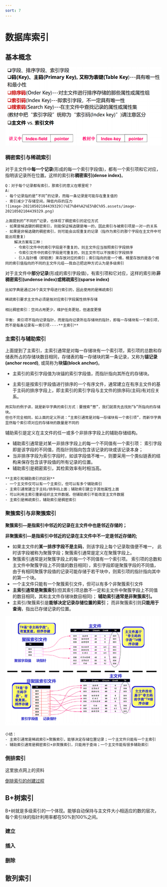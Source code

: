 ```yaml
---
sort: 7
---
```

# 数据库索引

## 基本概念

![image-20210501172504435](%E7%B4%A2%E5%BC%95.assets/image-20210501172504435.png)

### 稠密索引与稀疏索引

对于主文件中**每一个记录**(形成的每一个索引字段值)，都有一个索引项和它对应，指明该记录所在位置。这样的索引称**稠密索引(dense index)**。

```note
Q：对于每个记录都有索引，那索引的意义在哪里呢？
A: 
- 每个记录指的是“不同”的记录，而每一条记录是可能存在重复值的
- 索引减少了存储空间，降低内存的压力
![image-20210502104439329](%E7%B4%A2%E5%BC%95.assets/image-20210502104439329.png)
```

```warning
上面提到的“不同的”记录，也体现了稠密索引的定位方式
- 如果是候选键的稠密索引，则能保证候选键是唯一的，因此索引与被索引项是一对一的关系
- 如果是非候选键的稠密索引，则可能会出现重复的记录（指作为索引的那个字段在主文件中可能出现重复）
	解决方案有三种：
	- 令索引文件中的索引字段是不重复的，则主文件应当按照索引字段排序
	- 令索引文件中的索引字段是可重复的，则主文件可以不按索引字段排序
	- 引入指针桶（即链表）来存放对应的索引；索引指向的是一个桶，桶里存放的是各个相同的索引值指向的不同的主文件元组——我自己把这种方式认为是多级索引
```

对于主文件中**部分记录**(形成的索引字段值)，有索引项和它对应，这样的索引称**非稠密索引(undense index)或稀疏索引(sparse index)**

```note
比如字典是通过26个英文字母进行索引的，因此使用的是稀疏索引
```

```tip
稀疏索引要求主文件必须是按对应索引字段属性排序存储

相比稠密索引：空间占用更少，维护任务更轻，但速度更慢

平衡: 索引项不指向记录指针，而是指向记录所在存储块的指针，即每一存储块有一个索引项，而不是每条记录有一索引项----**主索引**
```

### 主索引与辅助索引

上面提到了主索引，主索引通常是对每一存储块有一个索引项，索引项的总数和存储表所占的存储块数目相同，存储表的每一存储块的第一条记录，又称为**锚记录(anchor record)**, 或简称为**块锚(block anchor)**。

- 主索引的索引字段值为块锚的索引字段值，而指针指向其所在的存储块。

- 主索引是按索引字段值进行排序的一个有序文件，通常建立在有序主文件的基于主码的排序字段上，即主索引的索引字段与主文件的排序码(主码)有对应关系。

```note
用实际的例子讲，就是新华字典的索引方式：要搜索“憋”，我们就首先去找到“b”所指向的存储块。
但也不完全相同，如上面的定义所说：“主索引通常是对每一存储块有一个索引项”，而新华字典显然每个索引项对应的存储块的数量是不同的
```

辅助索引是定义在主文件的任一或多个非排序字段上的辅助存储结构。

- 辅助索引通常是对某一非排序字段上的每一个不同值有一个索引项：
	索引字段即是该字段的不同值，而指针则指向包含该记录的块或该记录本身；
- 当非排序字段为索引字段时，如该字段值不唯一，则要采用一个类似链表的结构来保存包含该字段值的所有记录的位置。
- 辅助索引是稠密索引，其检索效率有时相当高。

```note
**主索引和辅助索引的区别**
- 一个主文件仅可以有一个主索引，但可以有多个辅助索引
- 主索引通常建立于主码/排序码上面；辅助索引建立于其他属性上面
- 可以利用主索引重新组织主文件数据，但辅助索引不能改变主文件数据
- 主索引是稀疏索引，辅助索引是稠密索引
```



### 聚簇索引与非聚簇索引

**聚簇索引—是指索引中邻近的记录在主文件中也是邻近存储的；**

**非聚簇索引—是指索引中邻近的记录在主文件中不一定是邻近存储的;**

- 如果主文件的**某一排序字段不是主码**，则该字段上每个记录取值便不唯一，
	此时该字段被称为聚簇字段；聚簇索引通常是定义在聚簇字段上。
- 聚簇索引通常是对聚簇字段上的每一个不同值有一个索引项。
	索引项的总数和主文件中聚簇字段上不同值的数目相同），索引字段即是聚簇字段的不同值，由于有相同聚簇字段值的记录可能存储于若干块中，则索引项的指针指向其中的第一个块。
- 一个主文件只能有一个聚簇索引文件，但可以有多个非聚簇索引文件
- **主索引通常是聚簇索引**(但其索引项总数不一定和主文件中聚簇字段上不同值的数目相同，其和主文件存储块数目相同)；
	**辅助索引通常是非聚簇索引。**
- 主索引/聚簇索引是**能够决定记录存储位置的索引**；
	而非聚簇索引则**只能用于查询**，指出已存储记录的位置。

![image-20210502112012869](%E7%B4%A2%E5%BC%95.assets/image-20210502112012869.png)

```note
小结：
- 主索引通常是稀疏索引+聚簇索引，能够决定存储位置记录；一个主文件只能有一个主索引
- 辅助索引通常是稠密索引+非聚簇索引，只能用于查询；一个主文件能有很多辅助索引
```

### 倒排索引

这里放点网上的资料

[倒排索引的创建过程](https://www.jianshu.com/p/07e9c44af3f2)

## B+树索引

B+树就是多级索引的一个体现。能够自动保持与主文件大小相适应的数的层次，每个索引块的指针利用率都在50%到100%之间。

### 建立

### 插入

### 删除

## 散列索引

